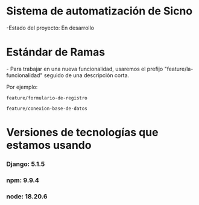 <h1>Sistema de automatización de Sicno</h1>

-Estado del proyecto: En desarrollo

<h1>Estándar de Ramas</h1>
- Para trabajar en una nueva funcionalidad, usaremos el prefijo "feature/la-funcionalidad" seguido de una descripción corta.

Por ejemplo: 

```feature/formulario-de-registro```

```feature/conexion-base-de-datos```

<h1>Versiones de tecnologías que estamos usando</h1>
<h3>Django: 5.1.5</h3>
<h3>npm: 9.9.4</h3>
<h3>node: 18.20.6</h3>
